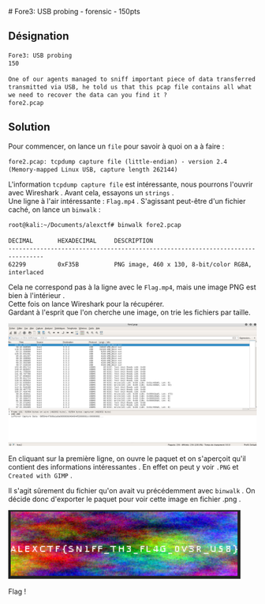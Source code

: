 # Fore3: USB probing - forensic - 150pts

## Désignation

    Fore3: USB probing
    150

    One of our agents managed to sniff important piece of data transferred transmitted via USB, he told us that this pcap file contains all what we need to recover the data can you find it ?
    fore2.pcap

## Solution

Pour commencer, on lance un `file` pour savoir à quoi on a à faire :

    fore2.pcap: tcpdump capture file (little-endian) - version 2.4 (Memory-mapped Linux USB, capture length 262144)

L'information `tcpdump capture file` est intéressante, nous pourrons l'ouvrir avec Wireshark . Avant cela, essayons un `strings` .  
Une ligne à l'air intéressante : `Flag.mp4` . S'agissant peut-être d'un fichier caché, on lance un `binwalk` :

    root@kali:~/Documents/alexctf# binwalk fore2.pcap

    DECIMAL       HEXADECIMAL     DESCRIPTION
    --------------------------------------------------------------------------------
    62299         0xF35B          PNG image, 460 x 130, 8-bit/color RGBA, interlaced

Cela ne correspond pas à la ligne avec le `Flag.mp4`, mais une image PNG est bien à l'intérieur .  
Cette fois on lance Wireshark pour la récupérer.  
Gardant à l'esprit que l'on cherche une image, on trie les fichiers par taille.  

![fore2](fore2.png)  

En cliquant sur la première ligne, on ouvre le paquet et on s'aperçoit qu'il contient des informations intéressantes . En effet on peut y voir `.PNG` et `Created with GIMP` .  

Il s'agit sûrement du fichier qu'on avait vu précédemment avec `binwalk` . On décide donc d'exporter le paquet pour voir cette image en fichier .png .

![for2_flag](for2_flag.png)  

Flag !
